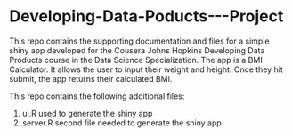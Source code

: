 # Developing-Data-Poducts---Project
This repo contains the supporting documentation and files for a simple shiny app developed for the Cousera Johns Hopkins Developing Data Products course in the Data Science Specialization.
The app is a BMI Calculator. It allows the user to input their weight and height. Once they hit submit, the app returns their calculated BMI. 

This repo contains the following additional files:
1. ui.R used to generate the shiny app
2. server.R second file needed to generate the shiny app